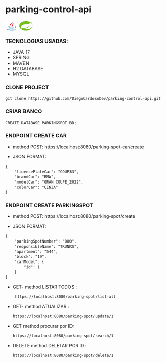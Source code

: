 # parking-control-api
<div>
   <img align="center" alt="Diego-Java" height="30" width="40" src="https://raw.githubusercontent.com/devicons/devicon/master/icons/java/java-original.svg">
  <img align="center" alt="Diego-Spring" height="30" width="40" src="https://raw.githubusercontent.com/devicons/devicon/master/icons/spring/spring-original.svg">
 <div/>
   
   ### TECNOLOGIAS USADAS:
   * JAVA 17
   * SPRING
   * MAVEN
   * H2 DATABASE
   * MYSQL 
   
   ### CLONE PROJECT
   ```
   git clone https://github.com/DiegoCardosoDev/parking-control-api.git
   
   ```
   
   ### CRIAR BANCO
   ```
   CREATE DATABASE PARKINGSPOT_BD;
   ```
  
### ENDPOINT CREATE CAR
   * method POST: https://localhost:8080/parking-spot-car/create
   
   * JSON FORMAT:
  
```
{
    "licensePlateCar": "COUP33",
    "brandCar": "BMW",
    "modelCar": "GRAN COUPÉ_2022",
    "colorCar": "CINZA"
}
```
### ENDPOINT CREATE PARKINGSPOT
   * method POST: https://localhost:8080/parking-spot/create
   
   * JSON FORMAT:

```
{
    "parkingSpotNumber": "880",
    "responsibleName": "TRUNKS",
    "apartment": "544",
    "block": "19",
    "carModel": {
        "id": 1
    }
}
```
* GET- method LISTAR TODOS :
   ```
    https://localhost:8080/parking-spot/list-all
   ```
* GET- method ATUALIZAR : 
   ```
   https://localhost:8080/parking-spot/update/1
   ```
* GET method procurar por ID:
   ```
   https://localhost:8080/parking-spot/search/1
   ```
* DELETE method DELETAR POR ID :
   ```
   https://localhost:8080/parking-spot/delete/1
   ```
